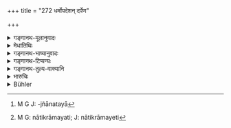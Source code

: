 +++
title = "272 धर्मोपदेशन् दर्पेण"

+++

<details><summary>गङ्गानथ-मूलानुवादः</summary>

If through arrogance, he teaches brāhmaṇas their duty, the king shall pour heated oil into his mouth and ears.—(272)
</details>

<details><summary>मेधातिथिः</summary>

"अयं ते स्वधर्मः," "इयं वात्रेतिकर्तव्यता," "मैवं कार्षीः," "छान्दसो ऽसि" इत्य् एवमादिव्याकरणलेशज्ञतया[^२०५] दुन्दुकत्वेन दर्पवन्तः शूद्रा उपदिशन्ति । तेषम् एष दण्डः । यस् तु प्रणयात् ब्राह्मणापाश्रयाद् एव व्युत्पन्नो विस्मृतं कथंचिद् देशकालविभागं स्मारयेत्- "पूर्वाह्णकालं नातिक्रामय,[^२०६] क्रियतां दैवं कर्म, देवांस् तर्पयोपवीति भव, मा प्राचीनावीतं कार्षीः" इति न दोषः । **तप्तम्** अग्निसंबन्धात् पीडाकरम् । **आसेचयेत्** क्षारयेत् । 


[^२०६]:
     M G: nātikrāmayati; J: nātikrāmayeti


[^२०५]:
     M G J: -jñānatayā

- <u>युक्तं</u> वक्त्रे, मुखेनोपदेशकत्वात् । श्रोत्रस्य को ऽपराधः । 

<u>प्राग्</u> असत्तर्कादिश्रवणम् ॥ ८.२७२ ॥
</details>

<details><summary>गङ्गानथ-भाष्यानुवादः</summary>

Sometimes *Śūdras*, ‘through arrogance’ due to a slight knowledge of
grammar, address to Brāhmaṇas such advice as—‘this is your duty,’—‘such
is the procedure of this rite’—‘do not do it in this manner, you who are
learned in the Veda.’ And the text lays down the penalty for such
*Śūdras*. If however a *Śūdra* has learnt things through his association
with Brāhmaṇas, and points out lapses as to proper time and place due to
forgetting the details, in a friendly manner, with such words as—‘Do not
please omit the morning time,’ ‘fulfil your duties towards the gods,’
‘satisfy the gods,’ ‘wear the cloth over your right shoulder, and not
the reverse,’—then there is nothing wrong in this.

‘*Heated*’—put into fire and hence painful.

‘*Pour*’—make it flow.

“It is right that it should be poured into his mouth, since it is with
the mouth that he offers the advice. But what is the fault of the ears?”

Their fault lies in having listened to misguided reasonings (which make
him think himself qualified for offering the advice).—(272)
</details>

<details><summary>गङ्गानथ-टिप्पन्यः</summary>

*Cf*. 11.115.

This verse is quoted in *Aparārka* (p. 809), which adds that ‘*asya*’
stands for the *Śūdra*;—and in *Vivādaratnākara* (p. 254).
</details>

<details><summary>गङ्गानथ-तुल्य-वाक्यानि</summary>

*Viṣṇu* (5-24).—‘If a low-born man, through arrogance, give instruction
to a member of the highest caste, concerning his duty, let the King
order hot oil to be poured into his mouth.’

*Nārada* (15-16.24).—‘If the Śūdra is insolent enough to give lessons to
Brāhmaṇas regarding their duty, the King shall order hot oil to he
poured into his mouth and ears.’

*Bṛhaspati* (20.12).—‘A Śūdra teaching the precepts of religion, or
uttering the words of the Veda, or insulting a Brāhmaṇa, shall he
punished by cutting out his tongue.’
</details>

<details><summary>भारुचिः</summary>

धर्मोपदेशसामर्थ्यं चैतच्छूद्रस्यार्थाद् विज्ञेयम् । एवं च सति नेदं लिङ्गं शूद्रस्य शास्त्रप्राप्तेर् भवति ॥ ८.२७१ ॥
</details>

<details><summary>Bühler</summary>

272	If he arrogantly teaches Brahmanas their duty, the king shall cause hot oil to be poured into his mouth and into his ears.
</details>
